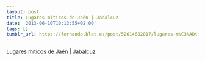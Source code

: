 ```yaml
---
layout: post
title: Lugares míticos de Jaén | Jabalcuz
date: '2013-06-10T10:13:55+02:00'
tags: []
tumblr_url: https://fernando.blat.es/post/52614682017/lugares-m%C3%ADticos-de-ja%C3%A9n-jabalcuz
---
```

[Lugares míticos de Jaén | Jabalcuz](http://www.lugaresmiticosdejaen.com/lugares/jabalcuz)  
